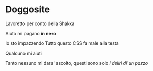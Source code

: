 # Doggosite

Lavoretto per conto della Shakka

Aiuto mi pagano **in nero**

Io sto impazzendo
Tutto questo CSS fa male alla testa

Qualcuno mi aiuti

Tanto nessuno mi dara' ascolto, questi sono solo _i deliri di un pazzo_
